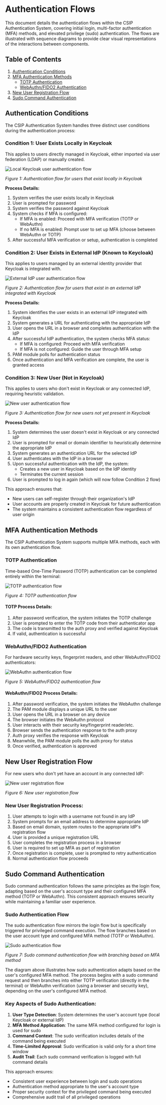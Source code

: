 # Authentication Flows

This document details the authentication flows within the CSIP Authentication System, covering initial login, multi-factor authentication (MFA) methods, and elevated privilege (sudo) authentication. The flows are illustrated with sequence diagrams to provide clear visual representations of the interactions between components.

## Table of Contents

1. [Authentication Conditions](#authentication-conditions)
2. [MFA Authentication Methods](#mfa-authentication-methods)
   - [TOTP Authentication](#totp-authentication)
   - [WebAuthn/FIDO2 Authentication](#webauthnfido2-authentication)
3. [New User Registration Flow](#new-user-registration-flow)
4. [Sudo Command Authentication](#sudo-command-authentication)

## Authentication Conditions

The CSIP Authentication System handles three distinct user conditions during the authentication process:

### Condition 1: User Exists Locally in Keycloak

This applies to users directly managed in Keycloak, either imported via user federation (LDAP) or manually created.

![Local Keycloak user authentication flow](../../images/auth_flow_local_keycloak.png)

*Figure 1: Authentication flow for users that exist locally in Keycloak*

**Process Details:**
1. System verifies the user exists locally in Keycloak
2. User is prompted for password
3. System verifies the password against Keycloak
4. System checks if MFA is configured:
   - If MFA is enabled: Proceed with MFA verification (TOTP or WebAuthn)
   - If no MFA is enabled: Prompt user to set up MFA (choose between WebAuthn or TOTP)
5. After successful MFA verification or setup, authentication is completed

### Condition 2: User Exists in External IdP (Known to Keycloak)

This applies to users managed by an external identity provider that Keycloak is integrated with.

![External IdP user authentication flow](../../images/auth_flow_external_idp.png)

*Figure 2: Authentication flow for users that exist in an external IdP integrated with Keycloak*

**Process Details:**
1. System identifies the user exists in an external IdP integrated with Keycloak
2. System generates a URL for authenticating with the appropriate IdP
3. User opens the URL in a browser and completes authentication with the IdP
4. After successful IdP authentication, the system checks MFA status:
   - If MFA is configured: Proceed with MFA verification
   - If MFA is not configured: Guide the user through MFA setup
5. PAM module polls for authentication status
6. Once authentication and MFA verification are complete, the user is granted access

### Condition 3: New User (Not in Keycloak)

This applies to users who don't exist in Keycloak or any connected IdP, requiring heuristic validation.

![New user authentication flow](../../images/auth_flow_new_user.png)

*Figure 3: Authentication flow for new users not yet present in Keycloak*

**Process Details:**
1. System determines the user doesn't exist in Keycloak or any connected IdP
2. User is prompted for email or domain identifier to heuristically determine the appropriate IdP
3. System generates an authentication URL for the selected IdP
4. User authenticates with the IdP in a browser
5. Upon successful authentication with the IdP, the system:
   - Creates a new user in Keycloak based on the IdP identity
   - Terminates the current session
6. User is prompted to log in again (which will now follow Condition 2 flow)

This approach ensures that:
- New users can self-register through their organization's IdP
- User accounts are properly created in Keycloak for future authentication
- The system maintains a consistent authentication flow regardless of user origin

## MFA Authentication Methods

The CSIP Authentication System supports multiple MFA methods, each with its own authentication flow.

### TOTP Authentication

Time-based One-Time Password (TOTP) authentication can be completed entirely within the terminal:

![TOTP authentication flow](../../images/mfa_flow_totp.png)

*Figure 4: TOTP authentication flow*

#### TOTP Process Details:

1. After password verification, the system initiates the TOTP challenge
2. User is prompted to enter the TOTP code from their authenticator app
3. The code is transmitted to the auth proxy and verified against Keycloak
4. If valid, authentication is successful

### WebAuthn/FIDO2 Authentication

For hardware security keys, fingerprint readers, and other WebAuthn/FIDO2 authenticators:

![WebAuthn authentication flow](../../images/mfa_flow_webauthn.png)

*Figure 5: WebAuthn/FIDO2 authentication flow*

#### WebAuthn/FIDO2 Process Details:

1. After password verification, the system initiates the WebAuthn challenge
2. The PAM module displays a unique URL to the user
3. User opens the URL in a browser on any device
4. The browser initiates the WebAuthn protocol
5. User interacts with their security key/fingerprint reader/etc.
6. Browser sends the authentication response to the auth proxy
7. Auth proxy verifies the response with Keycloak
8. Meanwhile, the PAM module polls the auth proxy for status
9. Once verified, authentication is approved

## New User Registration Flow

For new users who don't yet have an account in any connected IdP:

![New user registration flow](../../images/registration_flow.png)

*Figure 6: New user registration flow*

### New User Registration Process:

1. User attempts to login with a username not found in any IdP
2. System prompts for an email address to determine appropriate IdP
3. Based on email domain, system routes to the appropriate IdP's registration flow
4. User is provided a unique registration URL
5. User completes the registration process in a browser
6. User is required to set up MFA as part of registration
7. Once registration is complete, user is prompted to retry authentication
8. Normal authentication flow proceeds

## Sudo Command Authentication

Sudo command authentication follows the same principles as the login flow, adapting based on the user's account type and their configured MFA method (TOTP or WebAuthn). This consistent approach ensures security while maintaining a familiar user experience.

### Sudo Authentication Flow

The sudo authentication flow mirrors the login flow but is specifically triggered for privileged command execution. The flow branches based on the user account type and configured MFA method (TOTP or WebAuthn).

![Sudo authentication flow](../../images/sudo_authentication_flow.png)

*Figure 7: Sudo command authentication flow with branching based on MFA method*

The diagram above illustrates how sudo authentication adapts based on the user's configured MFA method. The process begins with a sudo command request and then branches into either TOTP verification (directly in the terminal) or WebAuthn verification (using a browser and security key), depending on the user's configured MFA method.

### Key Aspects of Sudo Authentication:

1. **User Type Detection**: System determines the user's account type (local Keycloak or external IdP)
2. **MFA Method Application**: The same MFA method configured for login is used for sudo
3. **Command Context**: The sudo verification includes details of the command being executed
4. **Time-Limited Approval**: Sudo verification is valid only for a short time window
5. **Audit Trail**: Each sudo command verification is logged with full command details

This approach ensures:
- Consistent user experience between login and sudo operations
- Authentication method appropriate to the user's account type
- Proper security context for the privileged command being executed
- Comprehensive audit trail of all privileged operations
